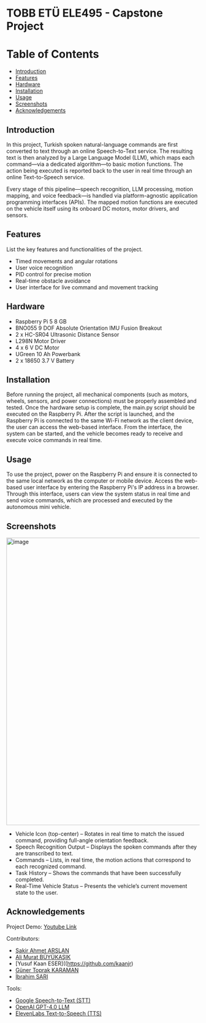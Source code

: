 # TOBB ETÜ ELE495 - Capstone Project

# Table of Contents
- [Introduction](#introduction)
- [Features](#features)
- [Hardware](#Hardware)
- [Installation](#installation)
- [Usage](#usage)
- [Screenshots](#screenshots)
- [Acknowledgements](#acknowledgements)

## Introduction
In this project, Turkish spoken natural-language commands are first converted to text through an online Speech-to-Text service. The resulting text is then analyzed by a Large Language Model (LLM), which maps each command—via a dedicated algorithm—to basic motion functions. The action being executed is reported back to the user in real time through an online Text-to-Speech service.

Every stage of this pipeline—speech recognition, LLM processing, motion mapping, and voice feedback—is handled via platform-agnostic application programming interfaces (APIs). The mapped motion functions are executed on the vehicle itself using its onboard DC motors, motor drivers, and sensors.


## Features
List the key features and functionalities of the project.
- Timed movements and angular rotations
- User voice recognition
- PID control for precise motion 
- Real-time obstacle avoidance
- User interface for live command and movement tracking

## Hardware
- Raspberry Pi 5 8 GB
- BNO055 9 DOF Absolute Orientation IMU Fusion Breakout
- 2 x HC-SR04 Ultrasonic Distance Sensor
- L298N Motor Driver
- 4 x 6 V DC Motor
- UGreen 10 Ah Powerbank
- 2 x 18650 3.7 V Battery

## Installation
Before running the project, all mechanical components (such as motors, wheels, sensors, and power connections) must be properly assembled and tested. Once the hardware setup is complete, the main.py script should be executed on the Raspberry Pi. After the script is launched, and the Raspberry Pi is connected to the same Wi-Fi network as the client device, the user can access the web-based interface. From the interface, the system can be started, and the vehicle becomes ready to receive and execute voice commands in real time.

## Usage
To use the project, power on the Raspberry Pi and ensure it is connected to the same local network as the computer or mobile device. Access the web-based user interface by entering the Raspberry Pi's IP address in a browser. Through this interface, users can view the system status in real time and send voice commands, which are processed and executed by the autonomous mini vehicle.

## Screenshots
<img width="1595" height="749" alt="image" src="https://github.com/user-attachments/assets/9323bd37-8db4-4535-8212-ae31ce3dc8ad" />

- Vehicle Icon (top-center) – Rotates in real time to match the issued command, providing full-angle orientation feedback.
- Speech Recognition Output – Displays the spoken commands after they are transcribed to text.
- Commands – Lists, in real time, the motion actions that correspond to each recognized command.
- Task History – Shows the commands that have been successfully completed.
- Real-Time Vehicle Status – Presents the vehicle’s current movement state to the user.


## Acknowledgements
Project Demo:
[Youtube Link](https://youtu.be/RIr8JASv2A8)

Contributors:

- [Şakir Ahmet ARSLAN](https://github.com/Sakirahmet)
- [Ali Murat BÜYÜKAŞIK](https://github.com/alimuratb)
- [Yusuf Kaan ESER]((https://github.com/kaanjr)
- [Güner Toprak KARAMAN](https://github.com/toprakkaraman)
- [İbrahim SARI](https://github.com/ibrahimsari23)

Tools:

- [Google Speech-to-Text (STT)](https://cloud.google.com/speech-to-text)
- [OpenAI GPT-4.0 LLM](https://openai.com/gpt-4)
- [ElevenLabs Text-to-Speech (TTS)](https://www.elevenlabs.io)

